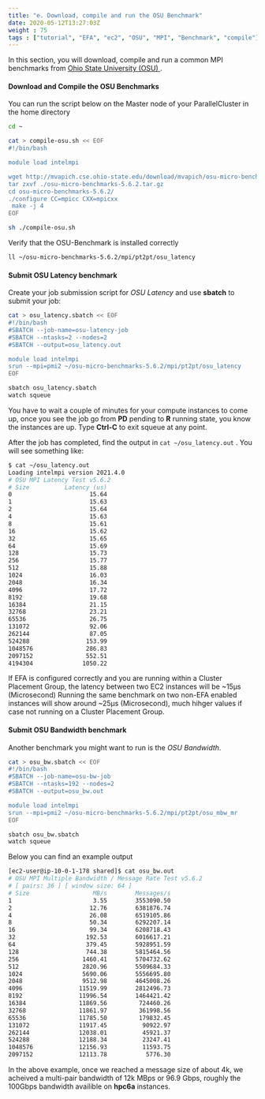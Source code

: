 ```yaml
---
title: "e. Download, compile and run the OSU Benchmark"
date: 2020-05-12T13:27:03Z
weight : 75
tags : ["tutorial", "EFA", "ec2", "OSU", "MPI", "Benchmark", "compile"]
---
```




In this section, you will download, compile and run a common MPI benchmarks from [Ohio State University (OSU) ](http://mvapich.cse.ohio-state.edu/benchmarks/)  .


#### Download and Compile the OSU Benchmarks

You can run the script below on the Master node of your ParallelCluster in the home directory

```bash
cd ~

cat > compile-osu.sh << EOF
#!/bin/bash

module load intelmpi

wget http://mvapich.cse.ohio-state.edu/download/mvapich/osu-micro-benchmarks-5.6.2.tar.gz
tar zxvf ./osu-micro-benchmarks-5.6.2.tar.gz
cd osu-micro-benchmarks-5.6.2/
./configure CC=mpicc CXX=mpicxx
 make -j 4
EOF

sh ./compile-osu.sh
```

Verify that the OSU-Benchmark is installed correctly

```bash
ll ~/osu-micro-benchmarks-5.6.2/mpi/pt2pt/osu_latency
```

#### Submit OSU Latency benchmark

Create your job submission script for *OSU Latency* and use **sbatch** to submit your job:

```bash
cat > osu_latency.sbatch << EOF
#!/bin/bash
#SBATCH --job-name=osu-latency-job
#SBATCH --ntasks=2 --nodes=2
#SBATCH --output=osu_latency.out

module load intelmpi
srun --mpi=pmi2 ~/osu-micro-benchmarks-5.6.2/mpi/pt2pt/osu_latency
EOF

sbatch osu_latency.sbatch
watch squeue
```

You have to wait a couple of minutes for your compute instances to come up, once you see the job go from **PD** pending to **R** running state, you know the instances are up. Type **Ctrl-C** to exit squeue at any point.

After the job has completed, find the output in `cat ~/osu_latency.out` . You will see something like:

```bash
$ cat ~/osu_latency.out
Loading intelmpi version 2021.4.0
# OSU MPI Latency Test v5.6.2
# Size          Latency (us)
0                      15.64
1                      15.63
2                      15.64
4                      15.63
8                      15.61
16                     15.62
32                     15.65
64                     15.69
128                    15.73
256                    15.77
512                    15.88
1024                   16.03
2048                   16.34
4096                   17.72
8192                   19.68
16384                  21.15
32768                  23.21
65536                  26.75
131072                 92.06
262144                 87.05
524288                153.99
1048576               286.83
2097152               552.51
4194304              1050.22
```

If EFA is configured correctly and you are running within a Cluster Placement Group, the latency between two EC2 instances will be ~15μs (Microsecond)
Running the same benchmark on two non-EFA enabled instances will show around ~25μs (Microsecond), much hihger values if case not running on a Cluster Placement Group.


#### Submit OSU Bandwidth benchmark

Another benchmark you might want to run is the *OSU Bandwidth*.

```bash
cat > osu_bw.sbatch << EOF
#!/bin/bash
#SBATCH --job-name=osu-bw-job
#SBATCH --ntasks=192 --nodes=2
#SBATCH --output=osu_bw.out

module load intelmpi
srun --mpi=pmi2 ~/osu-micro-benchmarks-5.6.2/mpi/pt2pt/osu_mbw_mr
EOF

sbatch osu_bw.sbatch
watch squeue
```

Below you can find an example output

```bash
[ec2-user@ip-10-0-1-178 shared]$ cat osu_bw.out
# OSU MPI Multiple Bandwidth / Message Rate Test v5.6.2
# [ pairs: 36 ] [ window size: 64 ]
# Size                  MB/s        Messages/s
1                       3.55        3553090.50
2                      12.76        6381876.74
4                      26.08        6519105.86
8                      50.34        6292207.14
16                     99.34        6208718.43
32                    192.53        6016617.21
64                    379.45        5928951.59
128                   744.38        5815464.56
256                  1460.41        5704732.62
512                  2820.96        5509684.33
1024                 5690.06        5556695.80
2048                 9512.98        4645008.26
4096                11519.99        2812496.73
8192                11996.54        1464421.42
16384               11869.56         724460.26
32768               11861.97         361998.56
65536               11785.50         179832.45
131072              11917.45          90922.97
262144              12038.01          45921.37
524288              12188.34          23247.41
1048576             12156.93          11593.75
2097152             12113.78           5776.30
```

In the above example, once we reached a message size of about 4k, we acheived a multi-pair bandwidth of 12k MBps or 96.9 Gbps, roughly the 100Gbps bandwidth availible on **hpc6a** instances.
